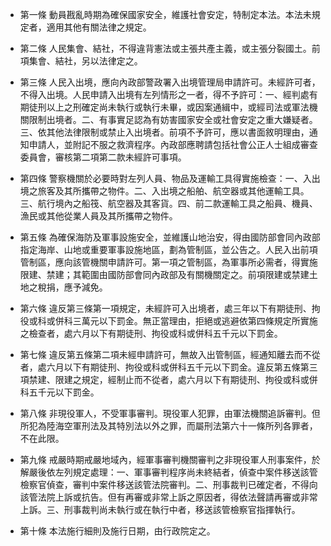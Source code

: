* 第一條 動員戡亂時期為確保國家安全，維護社會安定，特制定本法。本法未規定者，適用其他有關法律之規定。

* 第二條 人民集會、結社，不得違背憲法或主張共產主義，或主張分裂國土。前項集會、結社，另以法律定之。

* 第三條 人民入出境，應向內政部警政署入出境管理局申請許可。未經許可者，不得入出境。人民申請入出境有左列情形之一者，得不予許可：一、經判處有期徒刑以上之刑確定尚未執行或執行未畢，或因案通緝中，或經司法或軍法機關限制出境者。二、有事實足認為有妨害國家安全或社會安定之重大嫌疑者。三、依其他法律限制或禁止入出境者。前項不予許可，應以書面敘明理由，通知申請人，並附記不服之救濟程序。內政部應聘請包括社會公正人士組成審查委員會，審核第二項第二款未經許可事項。

* 第四條 警察機關於必要時對左列人員、物品及運輸工具得實施檢查：一、入出境之旅客及其所攜帶之物件。二、入出境之船舶、航空器或其他運輸工具。三、航行境內之船筏、航空器及其客貨。四、前二款運輸工具之船員、機員、漁民或其他從業人員及其所攜帶之物件。

* 第五條 為確保海防及軍事設施安全，並維護山地治安，得由國防部會同內政部指定海岸、山地或重要軍事設施地區，劃為管制區，並公告之。人民入出前項管制區，應向該管機關申請許可。第一項之管制區，為軍事所必需者，得實施限建、禁建；其範圍由國防部會同內政部及有關機關定之。前項限建或禁建土地之稅捐，應予減免。

* 第六條 違反第三條第一項規定，未經許可入出境者，處三年以下有期徒刑、拘役或科或併科三萬元以下罰金。無正當理由，拒絕或逃避依第四條規定所實施之檢查者，處六月以下有期徒刑、拘役或科或併科五千元以下罰金。

* 第七條 違反第五條第二項未經申請許可，無故入出管制區，經通知離去而不從者，處六月以下有期徒刑、拘役或科或併科五千元以下罰金。違反第五條第三項禁建、限建之規定，經制止而不從者，處六月以下有期徒刑、拘役或科或併科五千元以下罰金。

* 第八條 非現役軍人，不受軍事審判。現役軍人犯罪，由軍法機關追訴審判。但所犯為陸海空軍刑法及其特別法以外之罪，而屬刑法第六十一條所列各罪者，不在此限。

* 第九條 戒嚴時期戒嚴地域內，經軍事審判機關審判之非現役軍人刑事案件，於解嚴後依左列規定處理：一、軍事審判程序尚未終結者，偵查中案件移送該管檢察官偵查，審判中案件移送該管法院審判。二、刑事裁判已確定者，不得向該管法院上訴或抗告。但有再審或非常上訴之原因者，得依法聲請再審或非常上訴。三、刑事裁判尚未執行或在執行中者，移送該管檢察官指揮執行。

* 第十條 本法施行細則及施行日期，由行政院定之。

